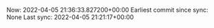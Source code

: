Now: 2022-04-05 21:36:33.827200+00:00 Earliest commit since sync: None Last sync: 2022-04-05 21:21:17+00:00
